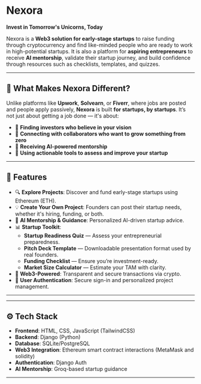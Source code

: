 # Nexora

**Invest in Tomorrow's Unicorns, Today**

Nexora is a **Web3 solution for early-stage startups** to raise funding through cryptocurrency and find like-minded people who are ready to work in high-potential startups. It is also a platform for **aspiring entrepreneurs** to receive **AI mentorship**, validate their startup journey, and build confidence through resources such as checklists, templates, and quizzes.

---

## 🚀 What Makes Nexora Different?

Unlike platforms like **Upwork**, **Solvearn**, or **Fiverr**, where jobs are posted and people apply passively, **Nexora** is built **for startups, by startups**. It’s not just about getting a job done — it's about:

- 🤝 **Finding investors who believe in your vision**
- 👥 **Connecting with collaborators who want to grow something from zero**
- 🧠 **Receiving AI-powered mentorship**
- 🧰 **Using actionable tools to assess and improve your startup**

---

## 🌟 Features

- 🔍 **Explore Projects**: Discover and fund early-stage startups using Ethereum (ETH).
- 💡 **Create Your Own Project**: Founders can post their startup needs, whether it's hiring, funding, or both.
- 💬 **AI Mentorship & Guidance**: Personalized AI-driven startup advice.
- 📊 **Startup Toolkit**:
  - **Startup Readiness Quiz** — Assess your entrepreneurial preparedness.
  - **Pitch Deck Template** — Downloadable presentation format used by real founders.
  - **Funding Checklist** — Ensure you’re investment-ready.
  - **Market Size Calculator** — Estimate your TAM with clarity.
- 🔗 **Web3-Powered**: Transparent and secure transactions via crypto.
- 🔐 **User Authentication**: Secure sign-in and personalized project management.

---



---

## ⚙️ Tech Stack

- **Frontend**: HTML, CSS, JavaScript (TailwindCSS)
- **Backend**: Django (Python)
- **Database**: SQLite/PostgreSQL
- **Web3 Integration**: Ethereum smart contract interactions (MetaMask and solidity)
- **Authentication**: Django Auth
- **AI Mentorship**: Groq-based startup guidance


---




